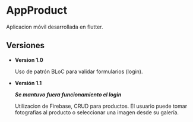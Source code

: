 # AppProduct

Aplicacion móvil desarrollada en flutter.

## Versiones

- **Version 1.0**

  Uso de patrón BLoC para validar formularios (login).

- **Versión 1.1**

  ***Se mantuvo fuera funcionamiento el login***

  Utilizacion de Firebase, CRUD para productos. El usuario puede tomar fotografías al producto o seleccionar una imagen desde su galería.

